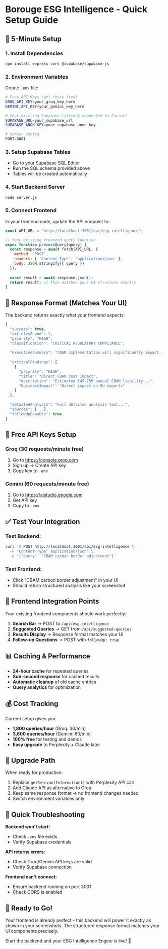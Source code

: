 # Borouge ESG Intelligence - Quick Setup Guide

## 🚀 5-Minute Setup

### 1. Install Dependencies
```bash
npm install express cors @supabase/supabase-js
```

### 2. Environment Variables
Create `.env` file:
```bash
# Free API Keys (get these free)
GROQ_API_KEY=your_groq_key_here
GEMINI_API_KEY=your_gemini_key_here

# Your existing Supabase (already connected to Cursor)
SUPABASE_URL=your_supabase_url
SUPABASE_ANON_KEY=your_supabase_anon_key

# Server config
PORT=3001
```

### 3. Setup Supabase Tables
- Go to your Supabase SQL Editor
- Run the SQL schema provided above
- Tables will be created automatically

### 4. Start Backend Server
```bash
node server.js
```

### 5. Connect Frontend
In your frontend code, update the API endpoint to:
```javascript
const API_URL = 'http://localhost:3001/api/esg-intelligence';

// Your existing frontend query function
async function processQuery(query) {
  const response = await fetch(API_URL, {
    method: 'POST',
    headers: { 'Content-Type': 'application/json' },
    body: JSON.stringify({ query })
  });
  
  const result = await response.json();
  return result; // This matches your UI structure exactly
}
```

## 🎯 Response Format (Matches Your UI)

The backend returns exactly what your frontend expects:

```javascript
{
  "success": true,
  "articlesFound": 2,
  "priority": "HIGH", 
  "classification": "CRITICAL REGULATORY COMPLIANCE",
  
  "executiveSummary": "CBAM implementation will significantly impact...",
  
  "criticalFindings": [
    {
      "priority": "HIGH",
      "title": "Direct CBAM Cost Impact", 
      "description": "Estimated €45-75M annual CBAM liability...",
      "businessImpact": "Direct impact on EU exports"
    }
  ],
  
  "detailedAnalysis": "Full detailed analysis text...",
  "sources": [...],
  "followUpCapable": true
}
```

## 🔧 Free API Keys Setup

### Groq (30 requests/minute free)
1. Go to https://console.groq.com
2. Sign up → Create API key
3. Copy key to `.env`

### Gemini (60 requests/minute free) 
1. Go to https://aistudio.google.com
2. Get API key
3. Copy to `.env`

## ✅ Test Your Integration

### Test Backend:
```bash
curl -X POST http://localhost:3001/api/esg-intelligence \
  -H "Content-Type: application/json" \
  -d '{"query": "CBAM carbon border adjustment"}'
```

### Test Frontend:
- Click "CBAM carbon border adjustment" in your UI
- Should return structured analysis like your screenshot

## 🎨 Frontend Integration Points

Your existing frontend components should work perfectly:

1. **Search Bar** → POST to `/api/esg-intelligence`
2. **Suggested Queries** → GET from `/api/suggested-queries` 
3. **Results Display** → Response format matches your UI
4. **Follow-up Questions** → POST with `followUp: true`

## 📊 Caching & Performance

- **24-hour cache** for repeated queries
- **Sub-second response** for cached results
- **Automatic cleanup** of old cache entries
- **Query analytics** for optimization

## 💰 Cost Tracking

Current setup gives you:
- **1,800 queries/hour** (Groq: 30/min)
- **3,600 queries/hour** (Gemini: 60/min)  
- **100% free** for testing and demos
- **Easy upgrade** to Perplexity + Claude later

## 🔄 Upgrade Path

When ready for production:

1. Replace `getRelevantInformation()` with Perplexity API call
2. Add Claude API as alternative to Groq
3. Keep same response format → no frontend changes needed
4. Switch environment variables only

## 🐛 Quick Troubleshooting

**Backend won't start:**
- Check `.env` file exists
- Verify Supabase credentials

**API returns errors:**
- Check Groq/Gemini API keys are valid
- Verify Supabase connection

**Frontend can't connect:**
- Ensure backend running on port 3001
- Check CORS is enabled

## 🎯 Ready to Go!

Your frontend is already perfect - this backend will power it exactly as shown in your screenshots. The structured response format matches your UI components precisely.

Start the backend and your ESG Intelligence Engine is live! 🚀